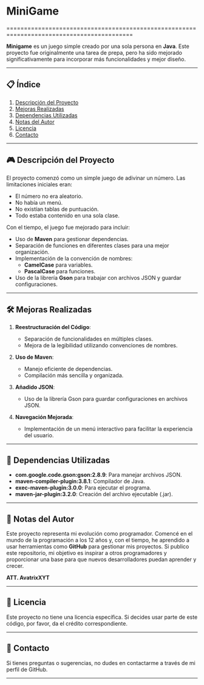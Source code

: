 # MiniGame
==========================================================================================

**Minigame** es un juego simple creado por una sola persona en **Java**. Este proyecto fue originalmente una tarea de prepa, pero ha sido mejorado significativamente para incorporar más funcionalidades y mejor diseño.

---

## 📋 Índice
1. [Descripción del Proyecto](#🎮-descripción-del-proyecto)
2. [Mejoras Realizadas](#🛠️-mejoras-realizadas)
3. [Dependencias Utilizadas](#🚀-dependencias-utilizadas)
4. [Notas del Autor](#🌟-notas-del-autor)
5. [Licencia](#📄-licencia)
6. [Contacto](#📩-contacto)

---

## 🎮 Descripción del Proyecto
El proyecto comenzó como un simple juego de adivinar un número. Las limitaciones iniciales eran:
- El número no era aleatorio.
- No había un menú.
- No existían tablas de puntuación.
- Todo estaba contenido en una sola clase.

Con el tiempo, el juego fue mejorado para incluir:
- Uso de **Maven** para gestionar dependencias.
- Separación de funciones en diferentes clases para una mejor organización.
- Implementación de la convención de nombres:
    - **CamelCase** para variables.
    - **PascalCase** para funciones.
- Uso de la librería **Gson** para trabajar con archivos JSON y guardar configuraciones.

---

## 🛠️ Mejoras Realizadas
1. **Reestructuración del Código**:
    - Separación de funcionalidades en múltiples clases.
    - Mejora de la legibilidad utilizando convenciones de nombres.

2. **Uso de Maven**:
    - Manejo eficiente de dependencias.
    - Compilación más sencilla y organizada.

3. **Añadido JSON**:
    - Uso de la librería Gson para guardar configuraciones en archivos JSON.

4. **Navegación Mejorada**:
    - Implementación de un menú interactivo para facilitar la experiencia del usuario.

---

## 🚀 Dependencias Utilizadas
- **com.google.code.gson:gson:2.8.9**: Para manejar archivos JSON.
- **maven-compiler-plugin:3.8.1**: Compilador de Java.
- **exec-maven-plugin:3.0.0**: Para ejecutar el programa.
- **maven-jar-plugin:3.2.0**: Creación del archivo ejecutable (.jar).

---

## 🌟 Notas del Autor
Este proyecto representa mi evolución como programador. Comencé en el mundo de la programación a los 12 años y, con el tiempo, he aprendido a usar herramientas como **GitHub** para gestionar mis proyectos. Si publico este repositorio, mi objetivo es inspirar a otros programadores y proporcionar una base para que nuevos desarrolladores puedan aprender y crecer.

**ATT. AvatrixXYT**

---

## 📄 Licencia
Este proyecto no tiene una licencia específica. Si decides usar parte de este código, por favor, da el crédito correspondiente.

---

## 📩 Contacto
Si tienes preguntas o sugerencias, no dudes en contactarme a través de mi perfil de GitHub.

---